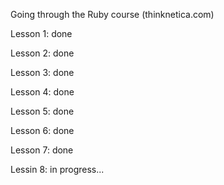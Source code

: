 Going through the Ruby course (thinknetica.com)

Lesson 1: done 

Lesson 2: done

Lesson 3: done

Lesson 4: done

Lesson 5: done

Lesson 6: done

Lesson 7: done

Lessin 8: in progress...
